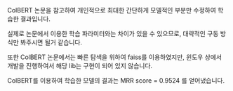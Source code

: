 ColBERT 논문을 참고하여 개인적으로 최대한 간단하게 모델적인 부분만 수정하여 학습한 결과입니다.  

실제로 논문에서 이용한 학습 파라미터와는 차이가 있을 수 있으므로, 대략적인 구동 방식만 봐주시면 될거 같습니다.  

또한 ColBERT 논문에서는 빠른 탐색을 위하여 faiss를 이용하였지만, 윈도우 상에서 개발을 진행하여서 해당 lib는 구현이 되어 있지 않습니다.  

ColBERT를 이용하여 학습한 모델의 결과는 MRR score = 0.9524 
를 얻어냈습니다.
